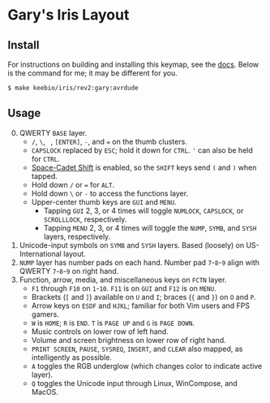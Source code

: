 # Gary's Iris Layout

## Install

For instructions on building and installing this keymap, see the [docs](https://docs.qmk.fm/#/getting_started_make_guide). Below is the command for me; it may be different for you.

```sh
$ make keebio/iris/rev2:gary:avrdude
```

## Usage

0. QWERTY `BASE` layer.
	* `/`, `\`, ` `, `[ENTER]`, `-`, and `=` on the thumb clusters.
	* `CAPSLOCK` replaced by `ESC`; hold it down for `CTRL`. `'` can also be held for `CTRL`.
	* [Space-Cadet Shift](https://docs.qmk.fm/#/feature_space_cadet_shift) is enabled, so the `SHIFT` keys send `(` and `)` when tapped.
	* Hold down `/` or `=` for `ALT`.
	* Hold down `\` or `-` to access the functions layer.
	* Upper-center thumb keys are `GUI` and `MENU`.
		* Tapping `GUI` 2, 3, or 4 times will toggle `NUMLOCK`, `CAPSLOCK`, or `SCROLLLOCK`, respectively.
		* Tapping `MENU` 2, 3, or 4 times will toggle the `NUMP`, `SYMB`, and `SYSH` layers, respectively.
0. Unicode-input symbols on `SYMB` and `SYSH` layers. Based (loosely) on US-International layout.
0. `NUMP` layer has number pads on each hand. Number pad `7`-`8`-`9` align with QWERTY `7`-`8`-`9` on right hand.
0. Function, arrow, media, and miscellaneous keys on `FCTN` layer.
	* `F1` through `F10` on `1`-`10`. `F11` is on `GUI` and `F12` is on `MENU`.
	* Brackets (`[` and `]`) available on `U` and `I`; braces (`{` and `}`) on `O` and `P`.
	* Arrow keys on `ESDF` and `HJKL`; familiar for both Vim users and FPS gamers.
	* `W` is `HOME`; `R` is `END`. `T` is `PAGE UP` and `G` is `PAGE DOWN`.
	* Music controls on lower row of left hand.
	* Volume and screen brightness on lower row of right hand.
	* `PRINT SCREEN`, `PAUSE`, `SYSREQ`, `INSERT`, and `CLEAR` also mapped, as intelligently as possible.
	* `A` toggles the RGB underglow (which changes color to indicate active layer).
	* `Q` toggles the Unicode input through Linux, WinCompose, and MacOS.

